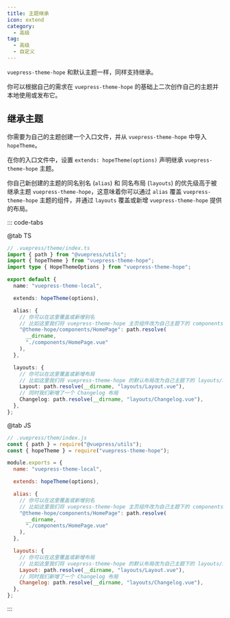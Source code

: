 ```yaml
---
title: 主题继承
icon: extend
category:
  - 高级
tag:
  - 高级
  - 自定义
---
```


`vuepress-theme-hope` 和默认主题一样，同样支持继承。

你可以根据自己的需求在 `vuepress-theme-hope` 的基础上二次创作自己的主题并本地使用或发布它。

<!-- more -->

## 继承主题

你需要为自己的主题创建一个入口文件，并从 `vuepress-theme-hope` 中导入 `hopeTheme`。

在你的入口文件中，设置 `extends: hopeTheme(options)` 声明继承 `vuepress-theme-hope` 主题。

你自己新创建的主题的同名别名 (`alias`) 和 同名布局 (`layouts`) 的优先级高于被继承主题 `vuepress-theme-hope`，这意味着你可以通过 `alias` 覆盖 `vuepress-theme-hope` 主题的组件，并通过 `layouts` 覆盖或新增 `vuepress-theme-hope` 提供的布局。

::: code-tabs

@tab TS

```ts
// .vuepress/theme/index.ts
import { path } from "@vuepress/utils";
import { hopeTheme } from "vuepress-theme-hope";
import type { HopeThemeOptions } from "vuepress-theme-hope";

export default {
  name: "vuepress-theme-local",

  extends: hopeTheme(options),

  alias: {
    // 你可以在这里覆盖或新增别名
    // 比如这里我们将 vuepress-theme-hope 主页组件改为自己主题下的 components/HomePage.vue
    "@theme-hope/components/HomePage": path.resolve(
      __dirname,
      "./components/HomePage.vue"
    ),
  },

  layouts: {
    // 你可以在这里覆盖或新增布局
    // 比如这里我们将 vuepress-theme-hope 的默认布局改为自己主题下的 layouts/Layout.vue
    Layout: path.resolve(__dirname, "layouts/Layout.vue"),
    // 同时我们新增了一个 Changelog 布局
    Changelog: path.resolve(__dirname, "layouts/Changelog.vue"),
  },
};
```

@tab JS

```js
// .vuepress/them/index.js
const { path } = require("@vuepress/utils");
const { hopeTheme } = require("vuepress-theme-hope");

module.exports = {
  name: "vuepress-theme-local",

  extends: hopeTheme(options),

  alias: {
    // 你可以在这里覆盖或新增别名
    // 比如这里我们将 vuepress-theme-hope 主页组件改为自己主题下的 components/HomePage.vue
    "@theme-hope/components/HomePage": path.resolve(
      __dirname,
      "./components/HomePage.vue"
    ),
  },

  layouts: {
    // 你可以在这里覆盖或新增布局
    // 比如这里我们将 vuepress-theme-hope 的默认布局改为自己主题下的 layouts/Layout.vue
    Layout: path.resolve(__dirname, "layouts/Layout.vue"),
    // 同时我们新增了一个 Changelog 布局
    Changelog: path.resolve(__dirname, "layouts/Changelog.vue"),
  },
};
```

:::

